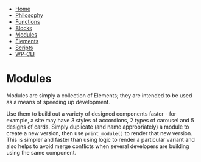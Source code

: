 -   [Home](Home.md)
-   [Philosophy](Philosophy.md)
-   [Functions](Functions.md)
-   [Blocks](Blocks.md)
-   [Modules](Modules.md)
-   [Elements](Elements.md)
-   [Scripts](Scripts.md)
-   [WP-CLI](WP-CLI.md)

# Modules

Modules are simply a collection of Elements; they are intended to be used as a means of speeding up development.

Use them to build out a variety of designed components faster - for example, a site may have 3 styles of accordions, 2 types of carousel and 5 designs of cards. Simply duplicate (and name appropriately) a module to create a new version, then use `print_module()` to render that new version. This is simpler and faster than using logic to render a particular variant and also helps to avoid merge conflicts when several developers are building using the same component.
